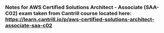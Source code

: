 ### Notes for AWS Certified Solutions Architect - Associate (SAA-C02) exam taken from Cantrill course located here: https://learn.cantrill.io/p/aws-certified-solutions-architect-associate-saa-c02
